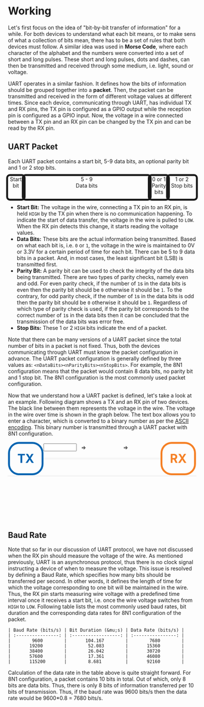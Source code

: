 # Working
Let's first focus on the idea of "bit-by-bit transfer of information" for a while. For both devices to understand what each bit means, or to make sens of what a collection of bits mean, there has to be a set of rules that both devices must follow. A similar idea was used in **Morse Code**, where each character of the alphabet and the numbers were converted into a set of short and long pulses. These short and long pulses, dots and dashes, can then be transmitted and received through some medium, i.e. light, sound or voltage.

UART operates in a similar fashion. It defines how the bits of information should be grouped together into a **packet**. Then, the packet can be transmitted and received in the form of different voltage values at different times. Since each device, communicating through UART, has individual TX and RX pins, the TX pin is configured as a GPIO output while the reception pin is configured as a GPIO input. Now, the voltage in a wire connected between a TX pin and an RX pin can be changed by the TX pin and can be read by the RX pin.

## UART Packet
Each UART packet contains a start bit, 5-9 data bits, an optional parity bit and 1 or 2 stop bits.

<div class="js-anim">
<div style="display: grid; grid-template-columns: repeat(13, 1fr);">
<div style="grid-row: 1 / 2; grid-column: 1 / 2; width: 100%; height: 100%; border: 5px solid; border-radius: 10px; justify-self: center; align-self: center; text-align: center; vertical-align: middle;">Start<br>bit
</div>
<div style="grid-row: 1 / 2; grid-column: 2 / 11; width: 100%; height: 100%; border: 5px solid; border-radius: 10px; justify-self: center; align-self: center; text-align: center; vertical-align: middle;">5 - 9<br>Data bits
</div>
<div style="grid-row: 1 / 2; grid-column: 11 / 12; width: 100%; height: 100%; border: 5px solid; border-radius: 10px; justify-self: center; align-self: center; text-align: center; vertical-align: middle;">0 or 1<br>Parity<br>bits
</div>
<div style="grid-row: 1 / 2; grid-column: 12 / 14; width: 100%; height: 100%; border: 5px solid; border-radius: 10px; justify-self: center; align-self: center; text-align: center; vertical-align: middle;">1 or 2<br>Stop bits
</div>
</div>
</div>



- **Start Bit:** The voltage in the wire, connecting a TX pin to an RX pin, is held `HIGH` by the TX pin when there is no communication happening. To indicate the start of data transfer, the voltage in the wire is pulled to `LOW`. When the RX pin detects this change, it starts reading the voltage values.
- **Data Bits:** These bits are the actual information being transmitted. Based on what each bit is, i.e. `0` or `1`, the voltage in the wire is maintained to 0V or 3.3V for a certain period of time for each bit. There can be 5 to 9 data bits in a packet. And, in most cases, the least significant bit (LSB) is transmitted first.
- **Parity Bit:** A parity bit can be used to check the integrity of the data bits being transmitted. There are two types of parity checks, namely even and odd. For even parity check, if the number of `1`s in the data bits is even then the parity bit should be `0` otherwise it should be `1`. To the contrary, for odd parity check, if the number of `1`s in the data bits is odd then the parity bit should be `0` otherwise it should be `1`. Regardless of which type of parity check is used, if the parity bit corresponds to the correct number of `1`s in the data bits then it can be concluded that the transmission of the data bits was error free.
- **Stop Bits:** These 1 or 2 `HIGH` bits indicate the end of a packet.

Note that there can be many versions of a UART packet since the total number of bits in a packet is not fixed. Thus, both the devices communicating through UART must know the packet configuration in advance. The UART packet configuration is generally defined by three values as: `<nDataBits><nParityBits><nStopBits>`. For example, the 8N1 configuration means that the packet would contain 8 data bits, no parity bit and 1 stop bit. The 8N1 configuration is the most commonly used packet configuration.

Now that we understand how a UART packet is defined, let's take a look at an example. Following diagram shows a TX and an RX pin of two devices. The black line between them represents the voltage in the wire. The voltage in the wire over time is shown in the graph below. The text box allows you to enter a character, which is converted to a binary number as per the [ASCII encoding](https://en.wikipedia.org/wiki/ASCII). This binary number is transmitted through a UART packet with 8N1 configuration.



<div style="display: grid; grid-template-columns: 2fr 8fr 2fr; grid-template-rows: 1fr 1fr 1fr 4fr;">
<div style="grid-column: 1 / 2; grid-row: 1 / 4; padding: 20px; border: 5px solid #0064B1; border-radius: 30px; justify-self: center; align-self: center; vertical-align: middle; font-size: xx-large; font-weight: bold; color: #0064B1;">TX
</div>
<div style="display: grid; grid-template-columns: 1fr 0.5fr 1fr 0.5fr 1fr; grid-column: 2 / 3; grid-row: 1 / 2; justify-self: center; align-self: center; vertical-align: middle; justify-items: space-evenly;">
<input id="uartSignalSig" type="text" class="js-anim" maxlength="1" size="8" onchange="uartSignalSig.handleChange()">
<div style="justify-self: center; align-self: center;">&rArr;</div>
<div id="uartSignalSigToAscii" style="justify-self: center; align-self: center;"></div>
<div style="justify-self: center; align-self: center;">&rArr;</div>
<div id="uartSignalSigToBin" style="justify-self: center; align-self: center;"></div>
</div>
<div id="uartSignalWire" style="grid-column: 2 / 3; grid-row: 2 / 3; width: 100%; height: 5px; background-color: #f5f5f5; justify-self: center; align-self: center;"></div>
<div style="grid-column: 3 / 4; grid-row: 1 / 4; padding: 20px; border: 5px solid #F58025; border-radius: 30px; justify-self: center; align-self: center; vertical-align: middle; font-size: xx-large; font-weight: bold; color: #F58025;">RX</div>
<div id="uartSignalSigPlot" style="grid-column: 1 / 4; grid-row: 4 / 5; justify-self:center; align-self:first baseline; width: 100%; border: 2px solid whitesmoke; border-radius: 10px;"></div>
</div>
<script src="https://cdn.plot.ly/plotly-2.24.1.min.js"></script>
<script src="https://cdn.jsdelivr.net/npm/animejs@3.2.1/lib/anime.min.js"></script>
<script src="{{ '/assets/js/jsAnim.js'|relative_url }}"></script>
<script src="js/uartSignal.js"></script>


## Baud Rate
Note that so far in our discussion of UART protocol, we have not discussed when the RX pin should measure the voltage of the wire. As mentioned previously, UART is an asynchronous protocol, thus there is no clock signal instructing a device of when to measure the voltage. This issue is resolved by defining a Baud Rate, which specifies how many bits should be transferred per second. In other words, it defines the length of time for which the voltage corresponding to one bit will be maintained in the wire. Thus, the RX pin starts measuring wire voltage with a predefined time interval once it receives a start bit, i.e. once the wire voltage switches from `HIGH` to `LOW`. Following table lists the most commonly used baud rates, bit duration and the corresponding data rates for 8N1 configuration of the packet.
```{table}
| Baud Rate (bits/s) | Bit Duration (&mu;s) | Data Rate (bits/s) |
| :----------------: | :------------------: | :----------------: |
|        9600        |       104.167        |        7680        |
|       19200        |        52.083        |       15360        |
|       38400        |        26.042        |       30720        |
|       57600        |        17.361        |       46080        |
|       115200       |        8.681         |       92160        |
```
Calculation of the data rate in the table above is quite straight forward. For 8N1 configuration, a packet contains 10 bits in total. Out of which, only 8 bits are data bits. Thus, there is only 8 bits of information transferred per 10 bits of transmission. Thus, if the baud rate was 9600 bits/s then the data rate would be 9600*0.8 = 7680 bits/s.
